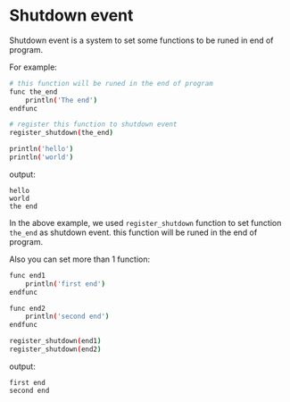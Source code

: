 # Shutdown event
Shutdown event is a system to set some functions to be runed in end of program.

For example:

```bash
# this function will be runed in the end of program
func the_end
    println('The end')
endfunc

# register this function to shutdown event
register_shutdown(the_end)

println('hello')
println('world')
```

output:

```
hello
world
the end
```

In the above example, we used `register_shutdown` function to set function `the_end` as shutdown event. this function will be runed in the end of program.

Also you can set more than 1 function:

```bash
func end1
    println('first end')
endfunc

func end2
    println('second end')
endfunc

register_shutdown(end1)
register_shutdown(end2)
```

output:

```
first end
second end
```
